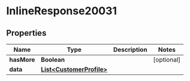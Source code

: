 

# InlineResponse20031

## Properties

Name | Type | Description | Notes
------------ | ------------- | ------------- | -------------
**hasMore** | **Boolean** |  |  [optional]
**data** | [**List&lt;CustomerProfile&gt;**](CustomerProfile.md) |  | 



